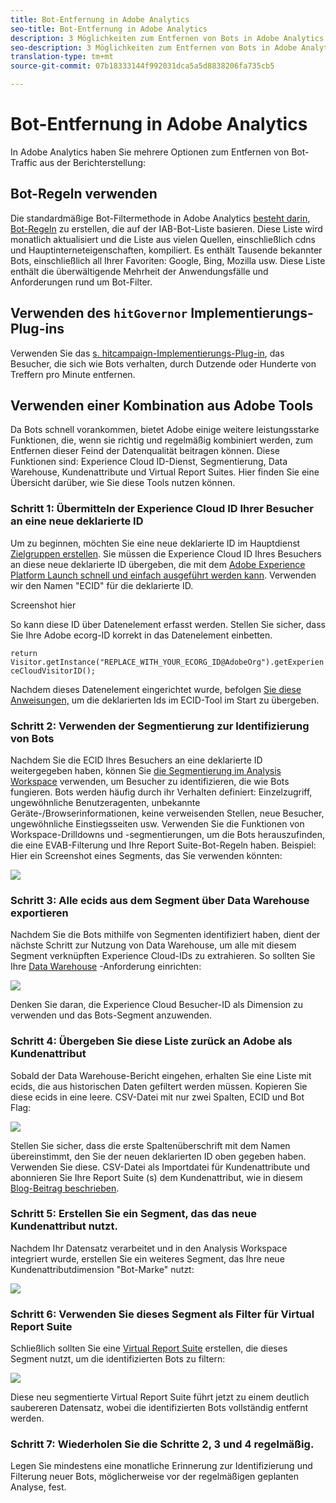 ```yaml
---
title: Bot-Entfernung in Adobe Analytics
seo-title: Bot-Entfernung in Adobe Analytics
description: 3 Möglichkeiten zum Entfernen von Bots in Adobe Analytics
seo-description: 3 Möglichkeiten zum Entfernen von Bots in Adobe Analytics
translation-type: tm+mt
source-git-commit: 07b18333144f992031dca5a5d8838206fa735cb5

---
```



# Bot-Entfernung in Adobe Analytics

In Adobe Analytics haben Sie mehrere Optionen zum Entfernen von Bot-Traffic aus der Berichterstellung:

## Bot-Regeln verwenden

Die standardmäßige Bot-Filtermethode in Adobe Analytics [besteht darin, Bot-Regeln](/help/admin/admin/bot-removal/bot-rules.md) zu erstellen, die auf der IAB-Bot-Liste basieren. Diese Liste wird monatlich aktualisiert und die Liste aus vielen Quellen, einschließlich cdns und Hauptinterneteigenschaften, kompiliert. Es enthält Tausende bekannter Bots, einschließlich all Ihrer Favoriten: Google, Bing, Mozilla usw. Diese Liste enthält die überwältigende Mehrheit der Anwendungsfälle und Anforderungen rund um Bot-Filter.

## Verwenden des `hitGovernor` Implementierungs-Plug-ins

Verwenden Sie das [s. hitcampaign-Implementierungs-Plug-in](https://docs.adobe.com/content/help/en/analytics/implementation/javascript-implementation/plugins/hitgovernor.html), das Besucher, die sich wie Bots verhalten, durch Dutzende oder Hunderte von Treffern pro Minute entfernen.

## Verwenden einer Kombination aus Adobe Tools

Da Bots schnell vorankommen, bietet Adobe einige weitere leistungsstarke Funktionen, die, wenn sie richtig und regelmäßig kombiniert werden, zum Entfernen dieser Feind der Datenqualität beitragen können. Diese Funktionen sind: Experience Cloud ID-Dienst, Segmentierung, Data Warehouse, Kundenattribute und Virtual Report Suites. Hier finden Sie eine Übersicht darüber, wie Sie diese Tools nutzen können.

### Schritt 1: Übermitteln der Experience Cloud ID Ihrer Besucher an eine neue deklarierte ID

Um zu beginnen, möchten Sie eine neue deklarierte ID im Hauptdienst [Zielgruppen erstellen](https://docs.adobe.com/content/help/en/core-services/interface/audiences/audience-library.html). Sie müssen die Experience Cloud ID Ihres Besuchers an diese neue deklarierte ID übergeben, die mit dem [Adobe Experience Platform Launch schnell und einfach ausgeführt werden kann](https://docs.adobe.com/content/help/en/launch/using/implement/solutions/idservice-save.html). Verwenden wir den Namen "ECID" für die deklarierte ID.

Screenshot hier

So kann diese ID über Datenelement erfasst werden. Stellen Sie sicher, dass Sie Ihre Adobe ecorg-ID korrekt in das Datenelement einbetten.

```return Visitor.getInstance("REPLACE_WITH_YOUR_ECORG_ID@AdobeOrg").getExperienceCloudVisitorID();```

Nachdem dieses Datenelement eingerichtet wurde, befolgen [Sie diese Anweisungen,](https://docs.adobe.com/content/help/en/launch/using/implement/solutions/idservice-save.html) um die deklarierten Ids im ECID-Tool im Start zu übergeben.

### Schritt 2: Verwenden der Segmentierung zur Identifizierung von Bots

Nachdem Sie die ECID Ihres Besuchers an eine deklarierte ID weitergegeben haben, können Sie [die Segmentierung im Analysis Workspace](https://docs.adobe.com/content/help/en/analytics/analyze/analysis-workspace/components/t-freeform-project-segment.html) verwenden, um Besucher zu identifizieren, die wie Bots fungieren. Bots werden häufig durch ihr Verhalten definiert: Einzelzugriff, ungewöhnliche Benutzeragenten, unbekannte Geräte-/Browserinformationen, keine verweisenden Stellen, neue Besucher, ungewöhnliche Einstiegsseiten usw. Verwenden Sie die Funktionen von Workspace-Drilldowns und -segmentierungen, um die Bots herauszufinden, die eine EVAB-Filterung und Ihre Report Suite-Bot-Regeln haben. Beispiel: Hier ein Screenshot eines Segments, das Sie verwenden könnten:

![](assets/bot-filter-seg1.png)

### Schritt 3: Alle ecids aus dem Segment über Data Warehouse exportieren

Nachdem Sie die Bots mithilfe von Segmenten identifiziert haben, dient der nächste Schritt zur Nutzung von Data Warehouse, um alle mit diesem Segment verknüpften Experience Cloud-IDs zu extrahieren. So sollten Sie Ihre [Data Warehouse](https://docs.adobe.com/content/help/en/analytics/export/data-warehouse/data-warehouse.html) -Anforderung einrichten:

![](assets/bot-dwh-3.png)

Denken Sie daran, die Experience Cloud Besucher-ID als Dimension zu verwenden und das Bots-Segment anzuwenden.

### Schritt 4: Übergeben Sie diese Liste zurück an Adobe als Kundenattribut

Sobald der Data Warehouse-Bericht eingehen, erhalten Sie eine Liste mit ecids, die aus historischen Daten gefiltert werden müssen. Kopieren Sie diese ecids in eine leere. CSV-Datei mit nur zwei Spalten, ECID und Bot Flag:

![](assets/bot-csv-4.png)

Stellen Sie sicher, dass die erste Spaltenüberschrift mit dem Namen übereinstimmt, den Sie der neuen deklarierten ID oben gegeben haben. Verwenden Sie diese. CSV-Datei als Importdatei für Kundenattribute und abonnieren Sie Ihre Report Suite (s) dem Kundenattribut, wie in diesem [Blog-Beitrag beschrieben](https://theblog.adobe.com/link-digital-behavior-customers).

### Schritt 5: Erstellen Sie ein Segment, das das neue Kundenattribut nutzt.

Nachdem Ihr Datensatz verarbeitet und in den Analysis Workspace integriert wurde, erstellen Sie ein weiteres Segment, das Ihre neue Kundenattributdimension "Bot-Marke" nutzt:

![](assets/bot-filter-seg2.png)

### Schritt 6: Verwenden Sie dieses Segment als Filter für Virtual Report Suite

Schließlich sollten Sie eine [Virtual Report Suite](/help/components/vrs/vrs-about.md) erstellen, die dieses Segment nutzt, um die identifizierten Bots zu filtern:

![](assets/bot-vrs.png)

Diese neu segmentierte Virtual Report Suite führt jetzt zu einem deutlich saubereren Datensatz, wobei die identifizierten Bots vollständig entfernt werden.

### Schritt 7: Wiederholen Sie die Schritte 2, 3 und 4 regelmäßig.

Legen Sie mindestens eine monatliche Erinnerung zur Identifizierung und Filterung neuer Bots, möglicherweise vor der regelmäßigen geplanten Analyse, fest.

